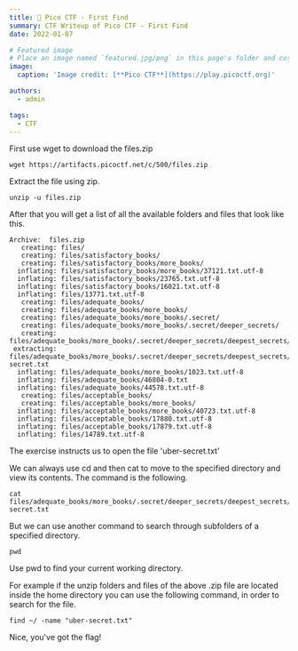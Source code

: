 ```yaml
---
title: 🚩 Pico CTF - First Find
summary: CTF Writeup of Pico CTF - First Find
date: 2022-01-07

# Featured image
# Place an image named `featured.jpg/png` in this page's folder and customize its options here.
image:
  caption: 'Image credit: [**Pico CTF**](https://play.picoctf.org)'

authors:
  - admin

tags:
  - CTF
---
```


First use wget to download the files.zip

```shell
wget https://artifacts.picoctf.net/c/500/files.zip
```

Extract the file using zip.

```shell
unzip -u files.zip
```

After that you will get a list of all the available folders and files that look like this.

```shell
Archive:  files.zip
   creating: files/
   creating: files/satisfactory_books/
   creating: files/satisfactory_books/more_books/
  inflating: files/satisfactory_books/more_books/37121.txt.utf-8  
  inflating: files/satisfactory_books/23765.txt.utf-8  
  inflating: files/satisfactory_books/16021.txt.utf-8  
  inflating: files/13771.txt.utf-8   
   creating: files/adequate_books/
   creating: files/adequate_books/more_books/
   creating: files/adequate_books/more_books/.secret/
   creating: files/adequate_books/more_books/.secret/deeper_secrets/
   creating: files/adequate_books/more_books/.secret/deeper_secrets/deepest_secrets/
 extracting: files/adequate_books/more_books/.secret/deeper_secrets/deepest_secrets/uber-secret.txt  
  inflating: files/adequate_books/more_books/1023.txt.utf-8  
  inflating: files/adequate_books/46804-0.txt  
  inflating: files/adequate_books/44578.txt.utf-8  
   creating: files/acceptable_books/
   creating: files/acceptable_books/more_books/
  inflating: files/acceptable_books/more_books/40723.txt.utf-8  
  inflating: files/acceptable_books/17880.txt.utf-8  
  inflating: files/acceptable_books/17879.txt.utf-8  
  inflating: files/14789.txt.utf-8
```

The exercise instructs us to open the file 'uber-secret.txt'

We can always use cd and then cat to move to the specified directory and view its contents. The command is the following.

```shell
cat files/adequate_books/more_books/.secret/deeper_secrets/deepest_secrets/uber-secret.txt
```

But we can use another command to search through subfolders of a specified directory.


```shell
pwd
```
Use pwd to find your current working directory.

For example if the unzip folders and files of the above .zip file are located inside the home directory you can use the following command, in order to search for the file.


```shell
find ~/ -name "uber-secret.txt"
```

Nice, you've got the flag!